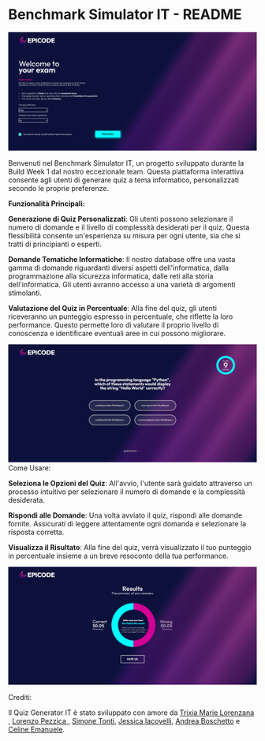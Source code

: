 <h1> Benchmark Simulator IT - README </h1>

![welcome](assets/BW1-2.jpg)


Benvenuti nel Benchmark Simulator IT, un progetto sviluppato durante la Build Week 1 dal nostro eccezionale team. Questa piattaforma interattiva consente agli utenti di generare quiz a tema informatico, personalizzati secondo le proprie preferenze.

<b>Funzionalità Principali:</b>

<b>Generazione di Quiz Personalizzati</b>: Gli utenti possono selezionare il numero di domande e il livello di complessità desiderati per il quiz. Questa flessibilità consente un'esperienza su misura per ogni utente, sia che si tratti di principianti o esperti.

<b>Domande Tematiche Informatiche</b>: Il nostro database offre una vasta gamma di domande riguardanti diversi aspetti dell'informatica, dalla programmazione alla sicurezza informatica, dalle reti alla storia dell'informatica. Gli utenti avranno accesso a una varietà di argomenti stimolanti.

<b>Valutazione del Quiz in Percentuale</b>: Alla fine del quiz, gli utenti riceveranno un punteggio espresso in percentuale, che riflette la loro performance. Questo permette loro di valutare il proprio livello di conoscenza e identificare eventuali aree in cui possono migliorare.

![img](assets/BW1-1.jpg)
Come Usare:

<b>Seleziona le Opzioni del Quiz</b>: All'avvio, l'utente sarà guidato attraverso un processo intuitivo per selezionare il numero di domande e la complessità desiderata.

<b>Rispondi alle Domande</b>: Una volta avviato il quiz, rispondi alle domande fornite. Assicurati di leggere attentamente ogni domanda e selezionare la risposta corretta.

<b>Visualizza il Risultato</b>: Alla fine del quiz, verrà visualizzato il tuo punteggio in percentuale insieme a un breve resoconto della tua performance.

![results](assets/BW1-3.jpg)

Crediti:

Il Quiz Generator IT è stato sviluppato con amore da <a href="https://www.linkedin.com/in/trixiamarielorenzana/" target="_blank">Trixia Marie Lorenzana </a>, <a  href="https://github.com/0znerol" target="_blank">Lorenzo Pezzica </a>, <a  href="https://www.linkedin.com/in/simone-tonti/" target="_blank">Simone Tonti</a>, <a  href="https://github.com/JessIaco" target="_blank">Jessica Iacovelli</a>, <a href="https://www.linkedin.com/in/boschettoandrea/" target="_blank">Andrea Boschetto</a> e <a  href="https://www.linkedin.com/in/celine-fatima-emanuele-webdeveloper/" target="_blank">Celine Emanuele</a>.
